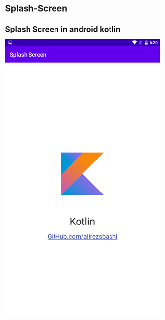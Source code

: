 # Splash-Screen
<h1 style="font-size:25px">Splash Screen in android kotlin</h1>
<img src="scr001.png" alt="Splash Screen in android kotlin" title="Splash Screen" loading="lozy" widht="500px" height="900px">
